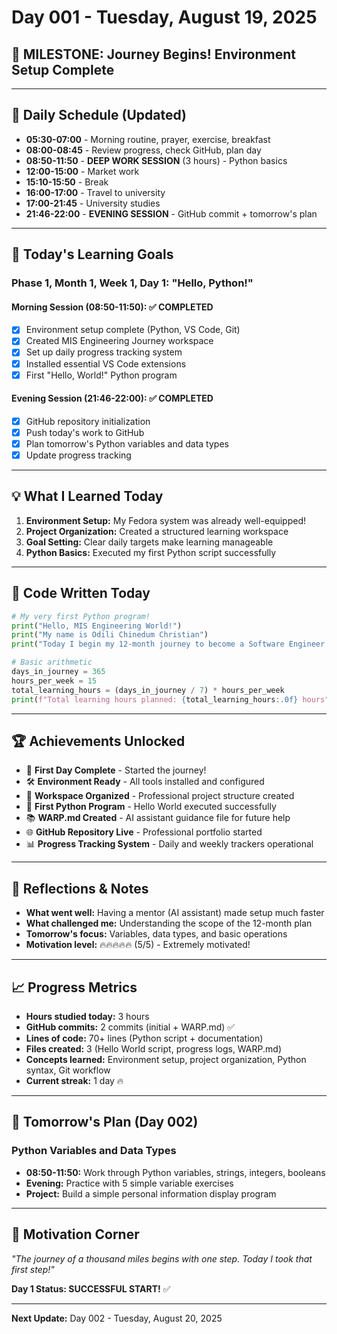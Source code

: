 # Day 001 - Tuesday, August 19, 2025

## 🎯 MILESTONE: Journey Begins! Environment Setup Complete

---

## 📅 Daily Schedule (Updated)

- **05:30-07:00** - Morning routine, prayer, exercise, breakfast
- **08:00-08:45** - Review progress, check GitHub, plan day
- **08:50-11:50** - **DEEP WORK SESSION** (3 hours) - Python basics
- **12:00-15:00** - Market work
- **15:10-15:50** - Break
- **16:00-17:00** - Travel to university
- **17:00-21:45** - University studies
- **21:46-22:00** - **EVENING SESSION** - GitHub commit + tomorrow's plan

---

## 🎯 Today's Learning Goals

### Phase 1, Month 1, Week 1, Day 1: "Hello, Python!"

#### Morning Session (08:50-11:50): ✅ COMPLETED

- [x] Environment setup complete (Python, VS Code, Git)
- [x] Created MIS Engineering Journey workspace
- [x] Set up daily progress tracking system
- [x] Installed essential VS Code extensions
- [x] First "Hello, World!" Python program

#### Evening Session (21:46-22:00): ✅ COMPLETED

- [x] GitHub repository initialization
- [x] Push today's work to GitHub
- [x] Plan tomorrow's Python variables and data types
- [x] Update progress tracking

---

## 💡 What I Learned Today

1. **Environment Setup:** My Fedora system was already well-equipped!
2. **Project Organization:** Created a structured learning workspace
3. **Goal Setting:** Clear daily targets make learning manageable
4. **Python Basics:** Executed my first Python script successfully

---

## 🚀 Code Written Today

```python
# My very first Python program!
print("Hello, MIS Engineering World!")
print("My name is Odili Chinedum Christian")
print("Today I begin my 12-month journey to become a Software Engineer and Data Analyst!")

# Basic arithmetic
days_in_journey = 365
hours_per_week = 15
total_learning_hours = (days_in_journey / 7) * hours_per_week
print(f"Total learning hours planned: {total_learning_hours:.0f} hours")
```

---

## 🏆 Achievements Unlocked

- 🎯 **First Day Complete** - Started the journey!
- 🛠️ **Environment Ready** - All tools installed and configured
- 📁 **Workspace Organized** - Professional project structure created
- 🐍 **First Python Program** - Hello World executed successfully
- 📚 **WARP.md Created** - AI assistant guidance file for future help
- 🌐 **GitHub Repository Live** - Professional portfolio started
- 📊 **Progress Tracking System** - Daily and weekly trackers operational

---

## 🧠 Reflections & Notes

- **What went well:** Having a mentor (AI assistant) made setup much faster
- **What challenged me:** Understanding the scope of the 12-month plan
- **Tomorrow's focus:** Variables, data types, and basic operations
- **Motivation level:** 🔥🔥🔥🔥🔥 (5/5) - Extremely motivated!

---

## 📈 Progress Metrics

- **Hours studied today:** 3 hours
- **GitHub commits:** 2 commits (initial + WARP.md) ✅
- **Lines of code:** 70+ lines (Python script + documentation)
- **Files created:** 3 (Hello World script, progress logs, WARP.md)
- **Concepts learned:** Environment setup, project organization, Python syntax, Git workflow
- **Current streak:** 1 day 🔥

---

## 🎯 Tomorrow's Plan (Day 002)

### Python Variables and Data Types

- **08:50-11:50:** Work through Python variables, strings, integers, booleans
- **Evening:** Practice with 5 simple variable exercises
- **Project:** Build a simple personal information display program

---

## 💪 Motivation Corner

_"The journey of a thousand miles begins with one step. Today I took that first step!"_

**Day 1 Status: SUCCESSFUL START!** ✅

---

**Next Update:** Day 002 - Tuesday, August 20, 2025
